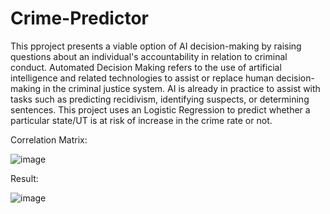 # Crime-Predictor

This pproject presents a viable option of AI decision-making by raising questions about an individual's accountability in relation to criminal conduct. Automated Decision Making refers to the use of artificial intelligence and related technologies to assist or replace human decision-making in the criminal justice system. AI is already in practice to assist with tasks such as predicting recidivism, identifying suspects, or determining sentences. This project uses an Logistic Regression to predict whether a particular state/UT is at risk of increase in the crime rate or not.

Correlation Matrix:

![image](https://github.com/user-attachments/assets/892edb88-253e-4fcd-a737-27fd5f5373bc)

Result:

![image](https://github.com/user-attachments/assets/fabe3dfa-667a-44be-a2be-f67bda4175ba)

